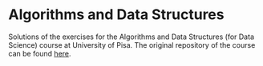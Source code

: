 # Algorithms and Data Structures
Solutions of the exercises for the Algorithms and Data Structures (for Data Science) course at University of Pisa. 
The original repository of the course can be found [here](https://github.com/rossanoventurini/adsds).
